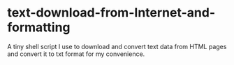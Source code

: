 text-download-from-Internet-and-formatting
==========================================

A tiny shell script I use to download and convert text data from HTML pages and convert it to txt format for my convenience.
